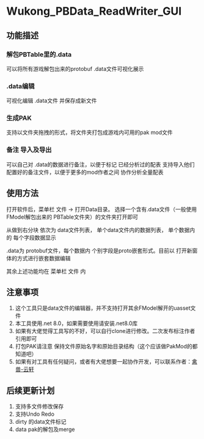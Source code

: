 # Wukong_PBData_ReadWriter_GUI

## 功能描述

### 解包PBTable里的.data
可以将所有游戏解包出来的protobuf .data文件可视化展示

### .data编辑
可视化编辑 .data文件 并保存成新文件

### 生成PAK
支持以文件夹拖拽的形式，将文件夹打包成游戏内可用的pak mod文件

### 备注 导入及导出
可以自己对 .data的数据进行备注，以便于标记 已经分析过的配表
支持导入他们配置好的备注文件，以便于更多的mod作者之间 协作分析全量配表

## 使用方法

打开软件后，菜单栏 文件 -> 打开Data目录。 选择一个含有.data文件（一般使用 FModel解包出来的 PBTable文件夹）的文件夹打开即可

从做到右分块 依次为 data文件列表， 单个data文件内的数据列表， 单个数据内的 每个字段数据显示

.data为 protobuf文件，每个数据内 个别字段是proto嵌套形式。目前以 打开新窗体的方式进行嵌套数据编辑

其余上述功能均在 菜单栏 文件 内

## 注意事项

1. 这个工具只是data文件的编辑器，并不支持打开其余FModel解开的uasset文件
2. 本工具使用.net 8.0，如果需要使用请安装.net8.0库
3. 如果有大佬觉得工具写的不好，可以自行clone进行修改。二次发布标注作者引用即可
4. 打包PAK请注意 保持文件原始名字和原始目录结构（这个应该做PakMod的都知道吧）
5. 如果有对工具有任何疑问，或者有大佬想要一起协作开发，可以联系作者：[禽兽-云轩](https://space.bilibili.com/8729996)

## 后续更新计划

1. 支持多文件修改保存
2. 支持Undo Redo
3. dirty 的data文件标记
4. data pak的解包及merge